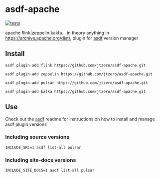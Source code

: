 # asdf-apache

[![tests](https://github.com/jtzero/asdf-apache/workflows/tests/badge.svg)](https://github.com/jtzero/asdf-apache/actions)

apache flink|zeppelin|kakfa... in theory anything in https://archive.apache.org/dist/, plugin for [asdf](https://github.com/asdf-vm/asdf) version manager

## Install

```
asdf plugin-add flink https://github.com/jtzero/asdf-apache.git
```
```
asdf plugin-add zeppelin https://github.com/jtzero/asdf-apache.git
```
```
asdf plugin-add pulsar https://github.com/jtzero/asdf-apache.git
```
```
asdf plugin-add kafka https://github.com/jtzero/asdf-apache.git
```


## Use

Check out the [asdf](https://github.com/asdf-vm/asdf) readme for instructions on how to install and manage asdf plugin versions

### Including source versions
`INCLUDE_SRC=1 asdf list-all pulsar`

### Including site-docs versions
`INCLUDE_SITE_DOCS=1 asdf list-all pulsar`
